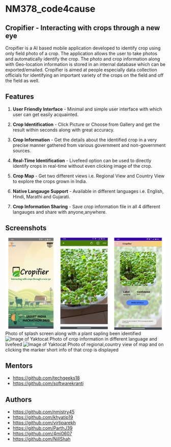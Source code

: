 # NM378_code4cause
## Cropifier - Interacting with crops through a new eye
Cropifier is a AI based mobile application developed to identify crop using only field photo of a crop. The application allows the user to take photos and automatically identify the crop. The photo and crop information along with Geo-location information is stored in an internal database which can be exported/emailed. Cropifier is aimed at people especially data collection officials for identifying an important variety of the crops on the field and off the field as well. 

## **Features**

1. **User Friendly Interface** - Minimal and simple user interface with which user can get easily acquainted.

2. **Crop Identification** - Click Picture or Choose from Gallery and get the result within seconds along with great accuracy.

3. **Crop Information** - Get the details about the identified crop in  a very precise manner gathered from various government and non-government sources.

4. **Real-Time Identification** - Livefeed option can be used to directly identify crops in real-time without even clicking image of the crop.

5. **Crop Map** - Get two different views i.e. Regional View and Country View to explore the crops grown in India. 

6. **Native Langauge Support** - Available in  different languages i.e. English, Hindi, Marathi and Gujarati.

7. **Crop Information Sharing** - Save crop information file in all 4 different langauges and share with anyone,anywhere.


## **Screenshots**
![Image of Yaktocat](https://github.com/nishit-mistry/NM378_code4cause/blob/master/Screenshots/image123.png)
Photo of splash screen along with a plant sapling been identified
![Image of Yaktocat](https://github.com/nishit-mistry/NM378_code4cause/blob/master/Screenshots/image456.png)
Photo of crop information in different language and livefeed
![Image of Yaktocat](https://github.com/nishit-mistry/NM378_code4cause/blob/master/Screenshots/image789.png)
Photo of regional,country view of map and on clicking the marker short info of that crop is displayed

## **Mentors**
- https://github.com/techgeeks18
- https://github.com/softwarekranti

## **Authors**
- https://github.com/nmistry45
- https://github.com/khyatip19
- https://github.com/virtiparekh
- https://github.com/ParthJ39
- https://github.com/4mi0607
- https://github.com/NillShah 

